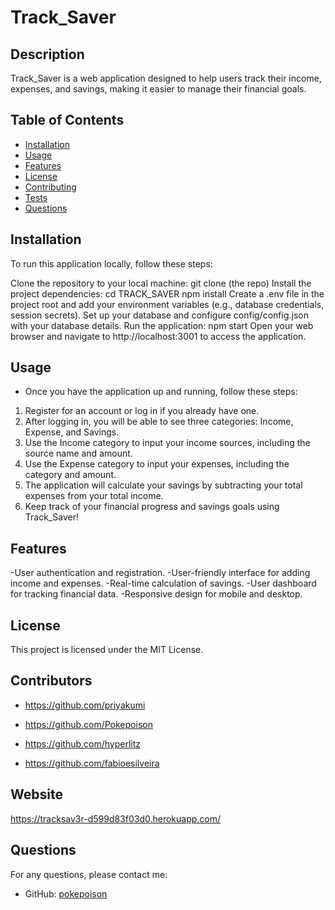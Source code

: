 # Track_Saver

## Description
Track_Saver is a web application designed to help users track their income, expenses, and savings, making it easier to manage their financial goals.


## Table of Contents
- [Installation](#installation)
- [Usage](#usage)
- [Features](#features)
- [License](#license)
- [Contributing](#contributing)
- [Tests](#tests)
- [Questions](#questions)

## Installation

To run this application locally, follow these steps:

Clone the repository to your local machine: git clone (the repo)
Install the project dependencies: cd TRACK_SAVER npm install
Create a .env file in the project root and add your environment variables (e.g., database credentials, session secrets).
Set up your database and configure config/config.json with your database details.
Run the application: npm start
Open your web browser and navigate to http://localhost:3001 to access the application.

## Usage

- Once you have the application up and running, follow these steps:

1. Register for an account or log in if you already have one.
2. After logging in, you will be able to see three categories: Income, Expense, and Savings.
3. Use the Income category to input your income sources, including the source name and amount.
4. Use the Expense category to input your expenses, including the category and amount.
5. The application will calculate your savings by subtracting your total expenses from your total income.
6. Keep track of your financial progress and savings goals using Track_Saver!

## Features

-User authentication and registration. -User-friendly interface for adding income and expenses. -Real-time calculation of savings. -User dashboard for tracking financial data. -Responsive design for mobile and desktop.

## License

This project is licensed under the MIT License.

## Contributors

- https://github.com/priyakumi

- https://github.com/Pokepoison
  
- https://github.com/hyperlitz

- https://github.com/fabioesilveira

## Website
https://tracksav3r-d599d83f03d0.herokuapp.com/

## Questions

For any questions, please contact me:
- GitHub: [pokepoison](https://github.com/pokepoison)



